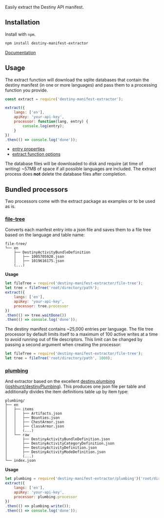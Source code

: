 Easily extract the Destiny API manifest.

## Installation

Install with `npm`.

```bash
npm install destiny-manifest-extractor
```

[Documentation](https://jasoma.github.io/destiny-manifest-extractor/)

## Usage

The extract function will download the sqlite databases that contain the destiny manifest (in one or more languages)
and pass them to a processing function you provide.

```js
const extract = require('destiny-manifest-extractor');

extract({
    langs: ['en'],
    apiKey: 'your-api-key',
    processor: function(lang, entry) {
        console.log(entry);
    }
})
.then(() => console.log('done'));
```

- [entry properties](https://jasoma.github.io/destiny-manifest-extractor/ManifestEntry.html)
- [extract function options](https://jasoma.github.io/destiny-manifest-extractor/global.html#extract)

The database files will be downloaded to disk and require (at time of writing) ~57MB of space if all possible languages
are included. The extract process does **not** delete the database files after completion.

## Bundled processors

Two processors come with the extract package as examples or to be used as is.

### [file-tree](./file-tree.js)

Converts each manfest entry into a json file and saves them to a file tree based on the language and table name:

```
file-tree/
└── en
    ├── DestinyActivityBundleDefinition
    │   ├── 1005705920.json
    │   ├── 1019616175.json
    (...)
```

**Usage**

```js
let fileTree = require('destiny-manifest-extractor/file-tree');
let tree = fileTree('root/directory/path');
extract({
    langs: ['en'],
    apiKey: 'your-api-key',
    processor: tree.processor
})
.then(() => tree.waitDone())
.then(() => console.log('done'));
```

The destiny manifest contains ~25,000 entries per language. The file tree processor by default limits itself to a maximum of 100 active writes at a time to avoid running out of file descriptors. This limit can be changed by passing a second argument when creating the processor:

```js
let fileTree = require('destiny-manifest-extractor/file-tree');
let tree = fileTree('root/directory/path', 1000);
```

### [plumbing](./plumbing.js)

And extractor based on the excellent [destiny.plumbing](https://destiny.plumbing/) ([joshhunt/destinyPlumbing](https://github.com/joshhunt/destinyPlumbing)). This produces one json file per table and additionally divides the item definitions table up by item type:

```
plumbing/
├── en
│   ├── items
│   │   ├── Artifacts.json
│   │   ├── Bounties.json
│   │   ├── ChestArmor.json
│   │   ├── ClassArmor.json
│   │   (...)
│   └── raw
│       ├── DestinyActivityBundleDefinition.json
│       ├── DestinyActivityCategoryDefinition.json
│       ├── DestinyActivityDefinition.json
│       ├── DestinyActivityModeDefinition.json
│       (...)
└── index.json
```

**Usage**

```js
let plumbing = require('destiny-manifest-extractor/plumbing')('root/directory/path');
extract({
    langs: ['en'],
    apiKey: 'your-api-key',
    processor: plumbing.processor
})
.then(() => plumbing.write());
.then(() => console.log('done'));
```
